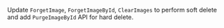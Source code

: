 Update `ForgetImage`, `ForgetImageById`, `ClearImages` to perform soft delete and add `PurgeImageById` API for hard delete.